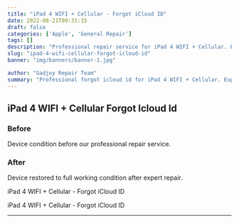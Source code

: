```yaml
---
title: "iPad 4 WIFI + Cellular - Forgot iCloud ID"
date: 2022-08-21T09:31:15
draft: false
categories: ['Apple', 'General Repair']
tags: []
description: "Professional repair service for iPad 4 WIFI + Cellular. Expert diagnosis and quality repairs in Bangalore."
slug: "ipad-4-wifi-cellular-forgot-icloud-id"
banner: "img/banners/banner-1.jpg"

author: "Gadjoy Repair Team"
summary: "Professional forgot icloud id for iPad 4 WIFI + Cellular. Expert technicians, quality parts, warranty included."
---
```


## iPad 4 WIFI + Cellular Forgot Icloud Id

### Before

Device condition before our professional repair service.

### After

Device restored to full working condition after expert repair. 

iPad 4 WIFI + Cellular - Forgot iCloud ID

iPad 4 WIFI + Cellular - Forgot iCloud ID

---